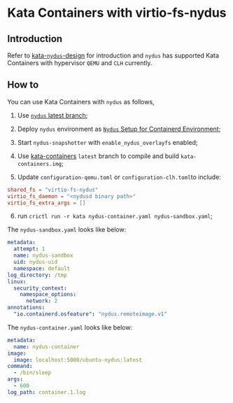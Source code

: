 # Kata Containers with virtio-fs-nydus

## Introduction

Refer to [kata-`nydus`-design](../design/kata-nydus-design.md) for introduction and `nydus` has supported Kata Containers with hypervisor `QEMU` and `CLH` currently.

## How to

You can use Kata Containers with `nydus` as follows,

1. Use [`nydus` latest branch](https://github.com/dragonflyoss/image-service);

2. Deploy `nydus` environment as [`Nydus` Setup for Containerd Environment](https://github.com/dragonflyoss/image-service/blob/master/docs/containerd-env-setup.md);

3. Start `nydus-snapshotter` with `enable_nydus_overlayfs` enabled;

4. Use [kata-containers](https://github.com/kata-containers/kata-containers) `latest` branch to compile and build `kata-containers.img`;

5. Update `configuration-qemu.toml` or `configuration-clh.toml`to include:

```toml
shared_fs = "virtio-fs-nydus"
virtio_fs_daemon = "<nydusd binary path>"
virtio_fs_extra_args = []
```

6. run `crictl run -r kata nydus-container.yaml nydus-sandbox.yaml`;

The `nydus-sandbox.yaml` looks like below:

```yaml
metadata:
  attempt: 1
  name: nydus-sandbox
  uid: nydus-uid
  namespace: default
log_directory: /tmp
linux:
  security_context:
    namespace_options:
      network: 2
annotations:
  "io.containerd.osfeature": "nydus.remoteimage.v1"
```

The `nydus-container.yaml` looks like below:

```yaml
metadata:
  name: nydus-container
image:
  image: localhost:5000/ubuntu-nydus:latest
command:
  - /bin/sleep
args:
  - 600
log_path: container.1.log
```
